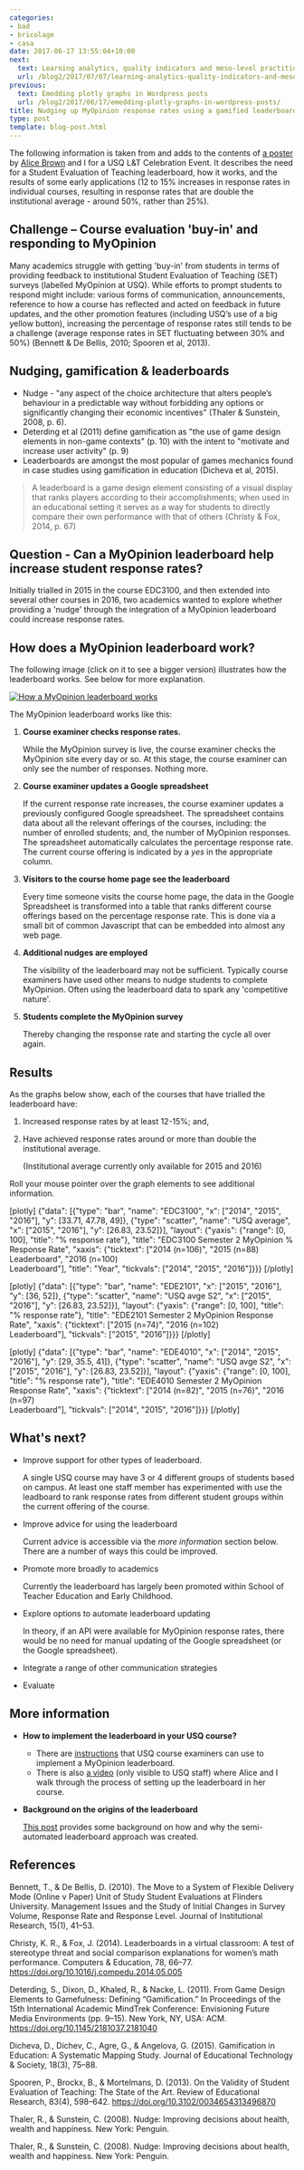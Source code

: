 ```yaml
---
categories:
- bad
- bricolage
- casa
date: 2017-06-17 13:55:04+10:00
next:
  text: Learning analytics, quality indicators and meso-level practitioners
  url: /blog2/2017/07/07/learning-analytics-quality-indicators-and-meso-level-practitioners/
previous:
  text: Emedding plotly graphs in Wordpress posts
  url: /blog2/2017/06/17/emedding-plotly-graphs-in-wordpress-posts/
title: Nudging up MyOpinion response rates using a gamified leaderboard
type: post
template: blog-post.html
---
```

The following information is taken from and adds to the contents of [a poster](http://djon.es/Leaderboard/June2017Poster.pdf) by [Alice Brown](https://staffprofile.usq.edu.au/Profile/Alice-Brown) and I for a USQ L&T Celebration Event. It describes the need for a Student Evaluation of Teaching leaderboard, how it works, and the results of some early applications (12 to 15% increases in response rates in individual courses, resulting in response rates that are double the institutional average - around 50%, rather than 25%).

## Challenge – Course evaluation 'buy-in' and responding to MyOpinion

Many academics struggle with getting 'buy-in' from students in terms of providing feedback to institutional Student Evaluation of Teaching (SET) surveys (labelled MyOpinion at USQ). While efforts to prompt students to respond might include: various forms of communication, announcements, reference to how a course has reflected and acted on feedback in future updates, and the other promotion features (including USQ’s use of a big yellow button), increasing the percentage of response rates still tends to be a challenge (average response rates in SET fluctuating between 30% and 50%) (Bennett & De Bellis, 2010; Spooren et al, 2013).

## Nudging, gamification & leaderboards

- Nudge - "any aspect of the choice architecture that alters people’s behaviour in a predictable way without forbidding any options or significantly changing their economic incentives" (Thaler & Sunstein, 2008, p. 6).
- Deterding et al (2011) define gamification as "the use of game design elements in non-game contexts" (p. 10) with the intent to "motivate and increase user activity" (p. 9)
- Leaderboards are amongst the most popular of games mechanics found in case studies using gamification in education (Dicheva et al, 2015).

> A leaderboard is a game design element consisting of a visual display that ranks players according to their accomplishments; when used in an educational setting it serves as a way for students to directly compare their own performance with that of others (Christy & Fox, 2014, p. 67)

## Question - Can a MyOpinion leaderboard help increase student response rates?

Initially trialled in 2015 in the course EDC3100, and then extended into several other courses in 2016, two academics wanted to explore whether providing a 'nudge' through the integration of a MyOpinion leaderboard could increase response rates.

## How does a MyOpinion leaderboard work?

The following image (click on it to see a bigger version) illustrates how the leaderboard works. See below for more explanation.

[![How a MyOpinion leaderboard works](images/35314111366_4a463eabd7_z.jpg)](https://www.flickr.com/photos/david_jones/35314111366/in/dateposted-public/ "How a MyOpinion leaderboard works")
<script async src="//embedr.flickr.com/assets/client-code.js" charset="utf-8"></script>

The MyOpinion leaderboard works like this:

1. **Course examiner checks response rates.**
    
    While the MyOpinion survey is live, the course examiner checks the MyOpinion site every day or so. At this stage, the course examiner can only see the number of responses. Nothing more.
    
2. **Course examiner updates a Google spreadsheet**
    
    If the current response rate increases, the course examiner updates a previously configured Google spreadsheet. The spreadsheet contains data about all the relevant offerings of the courses, including: the number of enrolled students; and, the number of MyOpinion responses. The spreadsheet automatically calculates the percentage response rate. The current course offering is indicated by a _yes_ in the appropriate column.
    
3. **Visitors to the course home page see the leaderboard**
    
    Every time someone visits the course home page, the data in the Google Spreadsheet is transformed into a table that ranks different course offerings based on the percentage response rate. This is done via a small bit of common Javascript that can be embedded into almost any web page.
    
4. **Additional nudges are employed**
    
    The visibility of the leaderboard may not be sufficient. Typically course examiners have used other means to nudge students to complete MyOpinion. Often using the leaderboard data to spark any 'competitive nature'.
    
5. **Students complete the MyOpinion survey**
    
    Thereby changing the response rate and starting the cycle all over again.
    

## Results

As the graphs below show, each of the courses that have trialled the leaderboard have:

1. Increased response rates by at least 12-15%; and,
2. Have achieved response rates around or more than double the institutional average.
    
    (Institutional average currently only available for 2015 and 2016)
    

Roll your mouse pointer over the graph elements to see additional information.

\[plotly\] {"data": \[{"type": "bar", "name": "EDC3100", "x": \["2014", "2015", "2016"\], "y": \[33.71, 47.78, 49\]}, {"type": "scatter", "name": "USQ average", "x": \["2015", "2016"\], "y": \[26.83, 23.52\]}\], "layout": {"yaxis": {"range": \[0, 100\], "title": "% response rate"}, "title": "EDC3100 Semester 2 MyOpinion % Response Rate", "xaxis": {"ticktext": \["2014 (n=106)", "2015 (n=88)  
Leaderboard", "2016 (n=100)  
Leaderboard"\], "title": "Year", "tickvals": \["2014", "2015", "2016"\]}}} \[/plotly\]

\[plotly\] {"data": \[{"type": "bar", "name": "EDE2101", "x": \["2015", "2016"\], "y": \[36, 52\]}, {"type": "scatter", "name": "USQ avge S2", "x": \["2015", "2016"\], "y": \[26.83, 23.52\]}\], "layout": {"yaxis": {"range": \[0, 100\], "title": "% response rate"}, "title": "EDE2101 Semester 2 MyOpinion Response Rate", "xaxis": {"ticktext": \["2015 (n=74)", "2016 (n=102)  
Leaderboard"\], "tickvals": \["2015", "2016"\]}}} \[/plotly\]

\[plotly\] {"data": \[{"type": "bar", "name": "EDE4010", "x": \["2014", "2015", "2016"\], "y": \[29, 35.5, 41\]}, {"type": "scatter", "name": "USQ avge S2", "x": \["2015", "2016"\], "y": \[26.83, 23.52\]}\], "layout": {"yaxis": {"range": \[0, 100\], "title": "% response rate"}, "title": "EDE4010 Semester 2 MyOpinion Response Rate", "xaxis": {"ticktext": \["2014 (n=82)", "2015 (n=76)", "2016 (n=97)  
Leaderboard"\], "tickvals": \["2014", "2015", "2016"\]}}} \[/plotly\]

## What's next?

- Improve support for other types of leaderboard.
    
    A single USQ course may have 3 or 4 different groups of students based on campus. At least one staff member has experimented with use the leadboard to rank response rates from different student groups within the current offering of the course.
    
- Improve advice for using the leaderboard
    
    Current advice is accessible via the _more information_ section below. There are a number of ways this could be improved.
    
- Promote more broadly to academics
    
    Currently the leaderboard has largely been promoted within School of Teacher Education and Early Childhood.
    
- Explore options to automate leaderboard updating
    
    In theory, if an API were available for MyOpinion response rates, there would be no need for manual updating of the Google spreadsheet (or the Google spreadsheet).
    
- Integrate a range of other communication strategies
- Evaluate

## More information

- **How to implement the leaderboard in your USQ course?**
    - There are [instructions](http://djon.es/blog/creating-a-set-leaderboard/) that USQ course examiners can use to implement a MyOpinion leaderboard.
    - There is also [a video](https://lor.usq.edu.au/usq/file/eb733b3c-8ed5-4463-a7cb-85b641acaa51/1/David_Jones_leader_board_-_20170420_062339_6.html) (only visible to USQ staff) where Alice and I walk through the process of setting up the leaderboard in her course.
- **Background on the origins of the leaderboard**
    
    [This post](http://djon.es/blog/2016/05/23/automating-a-set-leaderboard/) provides some background on how and why the semi-automated leaderboard approach was created.
    

## References

Bennett, T., & De Bellis, D. (2010). The Move to a System of Flexible Delivery Mode (Online v Paper) Unit of Study Student Evaluations at Flinders University. Management Issues and the Study of Initial Changes in Survey Volume, Response Rate and Response Level. Journal of Institutional Research, 15(1), 41–53.

Christy, K. R., & Fox, J. (2014). Leaderboards in a virtual classroom: A test of stereotype threat and social comparison explanations for women’s math performance. Computers & Education, 78, 66–77. https://doi.org/10.1016/j.compedu.2014.05.005

Deterding, S., Dixon, D., Khaled, R., & Nacke, L. (2011). From Game Design Elements to Gamefulness: Defining “Gamification.” In Proceedings of the 15th International Academic MindTrek Conference: Envisioning Future Media Environments (pp. 9–15). New York, NY, USA: ACM. https://doi.org/10.1145/2181037.2181040

Dicheva, D., Dichev, C., Agre, G., & Angelova, G. (2015). Gamification in Education: A Systematic Mapping Study. Journal of Educational Technology & Society, 18(3), 75–88.

Spooren, P., Brockx, B., & Mortelmans, D. (2013). On the Validity of Student Evaluation of Teaching: The State of the Art. Review of Educational Research, 83(4), 598–642. https://doi.org/10.3102/0034654313496870

Thaler, R., & Sunstein, C. (2008). Nudge: Improving decisions about health, wealth and happiness. New York: Penguin.

Thaler, R., & Sunstein, C. (2008). Nudge: Improving decisions about health, wealth and happiness. New York: Penguin.